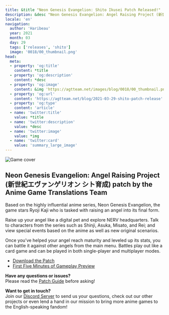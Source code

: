 ```yaml
---
title: &title "Neon Genesis Evangelion: Shito Ikusei Patch Released!"
description: &desc "Neon Genesis Evangelion: Angel Raising Project (新世紀エヴァンゲリオン シト育成) patch by the Anime Game Translations Team"
locale: 'en'
navigation:
  author: 'Haribeau'
  year: 2021
  month: 03
  day: 29
  tags: ['releases', 'shito']
  image: '0018/00_thumbnail.png'
head:
  meta:
  - property: 'og:title'
    content: *title
  - property: 'og:description'
    content: *desc
  - property: 'og:image'
    content: &img 'https://agtteam.net/images/blog/0018/00_thumbnail.png'
  - property: 'og:url'
    content: 'https://agtteam.net/blog/2021-03-29-shito-patch-release'
  - property: 'og:type'
    content: 'article'
  - name: 'twitter:title'
    value: *title
  - name: 'twitter:description'
    value: *desc
  - name: 'twitter:image'
    value: *img
  - name: 'twitter:card'
    value: 'summary_large_image'
---
```


![Game cover](/images/blog/0018/647017217748336640_0.png)

## Neon Genesis Evangelion: Angel Raising Project (新世紀エヴァンゲリオン シト育成) patch by the Anime Game Translations Team

Based on the highly influential anime series, Neon Genesis Evangelion, the game stars Ryoji Kaji who is tasked with raising an angel into its final form.  

Raise up your angel like a digital pet and explore NERV headquarters. Talk to characters from the series such as Shinji, Asuka, Misato, and Rei; and view special events based on the anime as well as new original scenarios.

Once you’ve helped your angel reach maturity and leveled up its stats, you can battle it against other angels from the main menu. Battles play out like a card game and can be played in both single-player and multiplayer modes.

*   [Download the Patch](/shito)
*   [First Five Minutes of Gameplay Preview](https://youtu.be/_GebMy8luys)

**Have any questions or issues?**  
Please read the [Patch Guide](/shito/guide/ws) before asking!

**Want to get in touch?**  
Join our [Discord Server](https://discord.gg/UUF7Zbm) to send us your questions, check out our other projects or even lend a hand in our mission to bring more anime games to the English-speaking fandom!
